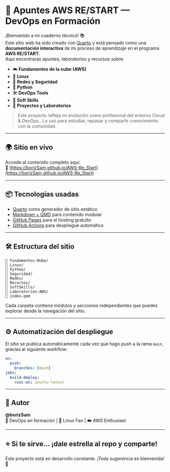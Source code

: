 
# 🚀 Apuntes AWS RE/START — DevOps en Formación

¡Bienvenido a mi cuaderno técnico! 📚  
Este sitio web ha sido creado con [Quarto](https://quarto.org) y está pensado como una **documentación interactiva** de mi proceso de aprendizaje en el programa **AWS RE/START**.  
Aquí encontrarás apuntes, laboratorios y recursos sobre:

- ☁️ **Fundamentos de la nube (AWS)**
- 🐧 **Linux**
- 🧠 **Redes y Seguridad**
- 🐍 **Python**
- 🛠️ **DevOps Tools**
- 💼 **Soft Skills**
- 🧪 **Proyectos y Laboratorios**

> Este proyecto refleja mi evolución como profesional del entorno Cloud & DevOps..
> Lo uso para estudiar, repasar y compartir conocimiento con la comunidad.  

---

## 🌍 Sitio en vivo

Accede al contenido completo aquí:  
🔗 [https://borizSam.github.io/AWS-Re_Start](https://borizSam.github.io/AWS-Re_Start)

---

## 📦 Tecnologías usadas

- [Quarto](https://quarto.org) como generador de sitio estático
- [Markdown + QMD](https://quarto.org/docs/authoring/) para contenido modular
- [GitHub Pages](https://pages.github.com/) para el hosting gratuito
- [GitHub Actions](https://github.com/features/actions) para despliegue automático

---

## 🛠 Estructura del sitio

```
📁 Fundamentos-Nube/
📁 Linux/
📁 Python/
📁 Seguridad/
📁 Redes/
📁 Recursos/
📁 SoftSkills/
📁 Laboratorios-AWS/
📄 index.qmd
```

Cada carpeta contiene módulos y secciones independientes que puedes explorar desde la navegación del sitio.

---

## ⚙️ Automatización del despliegue

El sitio se publica automáticamente cada vez que hago _push_ a la rama `main`, gracias al siguiente workflow:

```yaml
on:
  push:
    branches: [main]
jobs:
  build-deploy:
    runs-on: ubuntu-latest
```

---

## 🤖 Autor

**@borizSam**  
🧠 DevOps en formación | 🐧 Linux Fan | ☁️ AWS Enthusiast

---

## ⭐ Si te sirve... ¡dale estrella al repo y comparte!

Este proyecto está en desarrollo constante. ¡Toda sugerencia es bienvenida! 🙌
